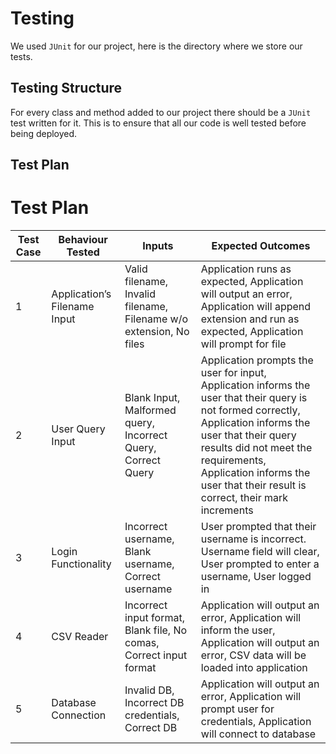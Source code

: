 # Testing
We used `JUnit` for our project, here is the directory where we store our tests.

## Testing Structure
For every class and method added to our project there should be a `JUnit` test written for it. This is to ensure that all our code is well tested before being deployed.

## Test Plan
# Test Plan
| Test Case | Behaviour Tested | Inputs | Expected Outcomes
|---|---|---|---|
|1|Application’s Filename Input|Valid filename, Invalid filename, Filename w/o extension, No files|Application runs as expected, Application will output an error, Application will append extension and run as expected, Application will prompt for file |
|2|User Query Input|Blank Input, Malformed query, Incorrect Query, Correct Query|Application prompts the user for input, Application informs the user that their query is not formed correctly, Application informs the user that their query results did not meet the requirements, Application informs the user that their result is correct, their mark increments|
|3|Login Functionality|Incorrect username, Blank username, Correct username|User prompted that their username is incorrect. Username field will clear, User prompted to enter a username, User logged in |
|4|CSV Reader|Incorrect input format, Blank file, No comas, Correct input format|Application will output an error, Application will inform the user, Application will output an error, CSV data will be loaded into application|
|5|Database Connection|Invalid DB, Incorrect DB credentials, Correct DB|Application will output an error, Application will prompt user for credentials, Application will connect to database|
